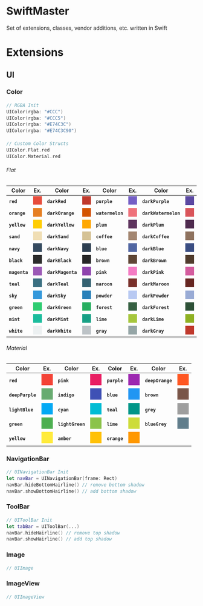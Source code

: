 # SwiftMaster

Set of extensions, classes, vendor additions, etc. written in Swift 

# Extensions #

## UI ##

### Color ###

``` swift
// RGBA Init
UIColor(rgba: "#CCC")
UIColor(rgba: "#CCC5")
UIColor(rgba: "#E74C3C")
UIColor(rgba: "#E74C3C90")

// Custom Color Structs
UIColor.Flat.red
UIColor.Material.red
```

###### Flat ######
Color | Ex. | Color | Ex. | Color | Ex. | Color | Ex.
----- | --- | ----- | --- | ----- | --- | ----- | ---
**`red`**        | <img src="/colors/Flat/E74C3C/E74C3C.png"/> | **`darkRed`**        | <img src="/colors/Flat/C0392C/C0392C.png"/> | **`purple`**     | <img src="/colors/Flat/745EC5/745EC5.png"/> | **`darkPurple`**     | <img src="/colors/Flat/5B48A2/5B48A2.png"/>
**`orange`**     | <img src="/colors/Flat/E67E21/E67E21.png"/> | **`darkOrange`**     | <img src="/colors/Flat/D35400/D35400.png"/> | **`watermelon`** | <img src="/colors/Flat/EF717A/EF717A.png"/> | **`darkWatermelon`** | <img src="/colors/Flat/D95459/D95459.png"/> 
**`yellow`**     | <img src="/colors/Flat/FFCD01/FFCD01.png"/> | **`darkYellow`**     | <img src="/colors/Flat/FFA801/FFA801.png"/> | **`plum`**       | <img src="/colors/Flat/5E345E/5E345E.png"/> | **`darkPlum`**       | <img src="/colors/Flat/4F2B4F/4F2B4F.png"/> 
**`sand`**       | <img src="/colors/Flat/F0DEB4/F0DEB4.png"/> | **`darkSand`**       | <img src="/colors/Flat/D5C295/D5C295.png"/> | **`coffee`**     | <img src="/colors/Flat/A38671/A38671.png"/> | **`darkCoffee`**     | <img src="/colors/Flat/8E725E/8E725E.png"/> 
**`navy`**       | <img src="/colors/Flat/34495E/34495E.png"/> | **`darkNavy`**       | <img src="/colors/Flat/2C3E50/2C3E50.png"/> | **`blue`**       | <img src="/colors/Flat/5065A1/5065A1.png"/> | **`darkBlue`**       | <img src="/colors/Flat/394C81/394C81.png"/>
**`black`**      | <img src="/colors/Flat/2B2B2B/2B2B2B.png"/> | **`darkBlack`**      | <img src="/colors/Flat/262626/262626.png"/> | **`brown`**      | <img src="/colors/Flat/5E4534/5E4534.png"/> | **`darkBrown`**      | <img src="/colors/Flat/503B2C/503B2C.png"/> 
**`magenta`**    | <img src="/colors/Flat/9B59B6/9B59B6.png"/> | **`darkMagenta`**    | <img src="/colors/Flat/8E44AD/8E44AD.png"/> | **`pink`**       | <img src="/colors/Flat/F47BC3/F47BC3.png"/> | **`darkPink`**       | <img src="/colors/Flat/D45C9E/D45C9E.png"/> 
**`teal`**       | <img src="/colors/Flat/3A6F81/3A6F81.png"/> | **`darkTeal`**       | <img src="/colors/Flat/356272/356272.png"/> | **`maroon`**     | <img src="/colors/Flat/79302A/79302A.png"/> | **`darkMaroon`**     | <img src="/colors/Flat/662621/662621.png"/> 
**`sky`**        | <img src="/colors/Flat/3498DB/3498DB.png"/> | **`darkSky`**        | <img src="/colors/Flat/2980B9/2980B9.png"/> | **`powder`**     | <img src="/colors/Flat/B8C9F2/B8C9F2.png"/> | **`darkPowder`**     | <img src="/colors/Flat/99ABD5/99ABD5.png"/> 
**`green`**      | <img src="/colors/Flat/2ECC71/2ECC71.png"/> | **`darkGreen`**      | <img src="/colors/Flat/27AE60/27AE60.png"/> | **`forest`**     | <img src="/colors/Flat/355F41/355F41.png"/> | **`darkForest`**     | <img src="/colors/Flat/2D5036/2D5036.png"/>
**`mint`**       | <img src="/colors/Flat/1ABC9C/1ABC9C.png"/> | **`darkMint`**       | <img src="/colors/Flat/17A085/17A085.png"/> | **`lime`**       | <img src="/colors/Flat/A5C63B/A5C63B.png"/> | **`darkLime`**       | <img src="/colors/Flat/8EB021/8EB021.png"/> 
**`white`**      | <img src="/colors/Flat/ECF0F1/ECF0F1.png"/> | **`darkWhite`**      | <img src="/colors/Flat/BDC3C7/BDC3C7.png"/> | **`gray`**       | <img src="/colors/Flat/95A5A6/95A5A6.png"/> | **`darkGray`**       | <img src="/colors/Flat/C0392C/C0392C.png"/>

###### Material ######
Color | Ex. | Color | Ex. | Color | Ex. | Color | Ex.
----- | --- | ----- | --- | ----- | --- | ----- | ---
**`red`**          | <img src="/colors/Material/F44336/F44336"/>   | **`pink`**         | <img src="/colors/Material/E91E63/E91E63"/> | **`purple`** | <img src="/colors/Material/9C27B0/9C27B0"/> | **`deepOrange`** | <img src="/colors/Material/FF5722/FF5722"/>
**`deepPurple`**   | <img src="/colors/Material/67AB70/67AB70"/>   | **`indigo`**       | <img src="/colors/Material/3F51B5/3F51B5"/> | **`blue`**   | <img src="/colors/Material/2196F3/2196F3"/> | **`brown`**      | <img src="/colors/Material/795548/795548"/>
**`lightBlue`**    | <img src="/colors/Material/03A9F4/03A9F4"/>   | **`cyan`**         | <img src="/colors/Material/00BCD4/00BCD4"/> | **`teal`**   | <img src="/colors/Material/009688/009688"/> | **`grey`**       | <img src="/colors/Material/9E9E9E/9E9E9E"/>
**`green`**        | <img src="/colors/Material/4CAF50/4CAF50"/>   | **`lightGreen`**   | <img src="/colors/Material/8BC34A/8BC34A"/> | **`lime`**   | <img src="/colors/Material/CDDC39/CDDC39"/> | **`blueGrey`**   | <img src="/colors/Material/607D8B/607D8B"/>
**`yellow`**       | <img src="/colors/Material/FFEB3B/FFEB3B"/>   | **`amber`**        | <img src="/colors/Material/FFC107/FFC107"/> | **`orange`** | <img src="/colors/Material/FF9800/FF9800"/> | 

### NavigationBar ###

``` swift
// UINavigationBar Init
let navBar = UINavigationBar(frame: Rect)
navBar.hideBottomHairline() // remove bottom shadow
navBar.showBottomHairline() // add bottom shadow 

```

### ToolBar ###

``` swift
// UIToolBar Init
let tabBar = UIToolBar(...)
navBar.hideHairline() // remove top shadow
navBar.showHairline() // add top shadow 

```

### Image ###

``` swift
// UIImage

```

### ImageView ###

``` swift
// UIImageView

```